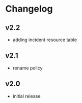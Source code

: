 # Changelog

## v2.2

- adding incident resource table

## v2.1

- rename policy

## v2.0

- initial release
